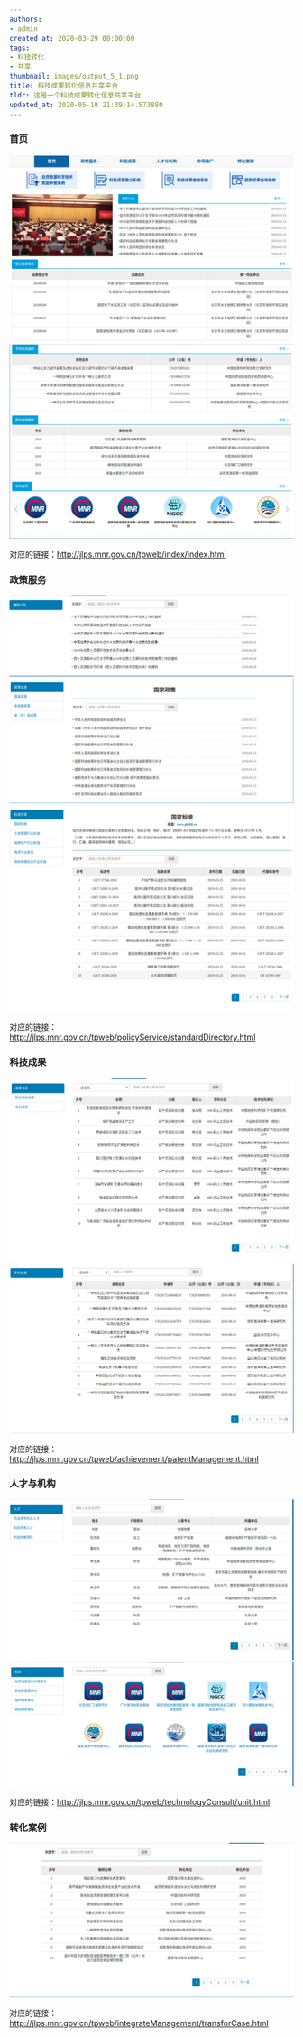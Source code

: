 ```yaml
---
authors:
- admin
created_at: 2020-03-29 00:00:00
tags:
- 科技转化
- 共享
thumbnail: images/output_5_1.png
title: 科技成果转化信息共享平台
tldr: 这是一个科技成果转化信息共享平台
updated_at: 2020-05-10 21:39:14.573880
---
```


### 首页
![png](images/output_5_1.png)
![png](images/output_5_2.png)

对应的链接：http://jlps.mnr.gov.cn/tpweb/index/index.html

### 政策服务
![png](images/output_5_3.png)
![png](images/output_5_4.png)
![png](images/output_5_5.png)

对应的链接：http://jlps.mnr.gov.cn/tpweb/policyService/standardDirectory.html

### 科技成果
![png](images/output_5_6.png)
![png](images/output_5_7.png)

对应的链接：http://jlps.mnr.gov.cn/tpweb/achievement/patentManagement.html

### 人才与机构
![png](images/output_5_8.png)
![png](images/output_5_9.png)

对应的链接：http://jlps.mnr.gov.cn/tpweb/technologyConsult/unit.html

### 转化案例
![png](images/output_5_10.png)

对应的链接：http://jlps.mnr.gov.cn/tpweb/integrateManagement/transforCase.html

